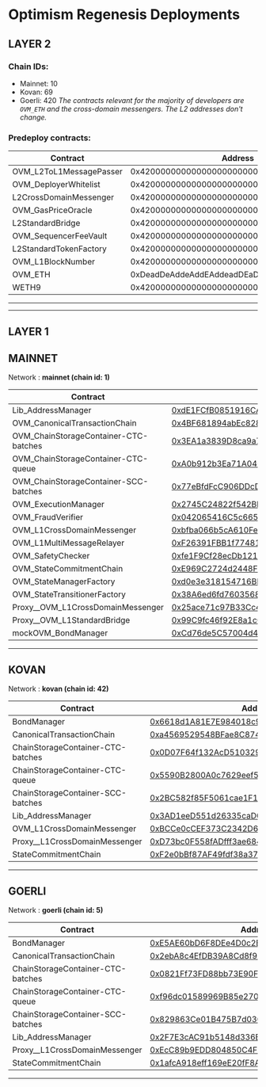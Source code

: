 # Optimism Regenesis Deployments
## LAYER 2

### Chain IDs:
- Mainnet: 10
- Kovan: 69
- Goerli: 420
*The contracts relevant for the majority of developers are `OVM_ETH` and the cross-domain messengers. The L2 addresses don't change.*

### Predeploy contracts:
|Contract|Address|
|--|--|
|OVM_L2ToL1MessagePasser|0x4200000000000000000000000000000000000000|
|OVM_DeployerWhitelist|0x4200000000000000000000000000000000000002|
|L2CrossDomainMessenger|0x4200000000000000000000000000000000000007|
|OVM_GasPriceOracle|0x420000000000000000000000000000000000000F|
|L2StandardBridge|0x4200000000000000000000000000000000000010|
|OVM_SequencerFeeVault|0x4200000000000000000000000000000000000011|
|L2StandardTokenFactory|0x4200000000000000000000000000000000000012|
|OVM_L1BlockNumber|0x4200000000000000000000000000000000000013|
|OVM_ETH|0xDeadDeAddeAddEAddeadDEaDDEAdDeaDDeAD0000|
|WETH9|0x4200000000000000000000000000000000000006|

---
---

## LAYER 1

## MAINNET

Network : __mainnet (chain id: 1)__

|Contract|Address|
|--|--|
|Lib_AddressManager|[0xdE1FCfB0851916CA5101820A69b13a4E276bd81F](https://etherscan.io/address/0xdE1FCfB0851916CA5101820A69b13a4E276bd81F)|
|OVM_CanonicalTransactionChain|[0x4BF681894abEc828B212C906082B444Ceb2f6cf6](https://etherscan.io/address/0x4BF681894abEc828B212C906082B444Ceb2f6cf6)|
|OVM_ChainStorageContainer-CTC-batches|[0x3EA1a3839D8ca9a7ff3c567a9F36f4C4DbECc3eE](https://etherscan.io/address/0x3EA1a3839D8ca9a7ff3c567a9F36f4C4DbECc3eE)|
|OVM_ChainStorageContainer-CTC-queue|[0xA0b912b3Ea71A04065Ff82d3936D518ED6E38039](https://etherscan.io/address/0xA0b912b3Ea71A04065Ff82d3936D518ED6E38039)|
|OVM_ChainStorageContainer-SCC-batches|[0x77eBfdFcC906DDcDa0C42B866f26A8D5A2bb0572](https://etherscan.io/address/0x77eBfdFcC906DDcDa0C42B866f26A8D5A2bb0572)|
|OVM_ExecutionManager|[0x2745C24822f542BbfFB41c6cB20EdF766b5619f5](https://etherscan.io/address/0x2745C24822f542BbfFB41c6cB20EdF766b5619f5)|
|OVM_FraudVerifier|[0x042065416C5c665dc196076745326Af3Cd840D15](https://etherscan.io/address/0x042065416C5c665dc196076745326Af3Cd840D15)|
|OVM_L1CrossDomainMessenger|[0xbfba066b5cA610Fe70AdCE45FcB622F945891bb0](https://etherscan.io/address/0xbfba066b5cA610Fe70AdCE45FcB622F945891bb0)|
|OVM_L1MultiMessageRelayer|[0xF26391FBB1f77481f80a7d646AC08ba3817eA891](https://etherscan.io/address/0xF26391FBB1f77481f80a7d646AC08ba3817eA891)|
|OVM_SafetyChecker|[0xfe1F9Cf28ecDb12110aa8086e6FD343EA06035cC](https://etherscan.io/address/0xfe1F9Cf28ecDb12110aa8086e6FD343EA06035cC)|
|OVM_StateCommitmentChain|[0xE969C2724d2448F1d1A6189d3e2aA1F37d5998c1](https://etherscan.io/address/0xE969C2724d2448F1d1A6189d3e2aA1F37d5998c1)|
|OVM_StateManagerFactory|[0xd0e3e318154716BD9d007E1E6B021Eab246ff98d](https://etherscan.io/address/0xd0e3e318154716BD9d007E1E6B021Eab246ff98d)|
|OVM_StateTransitionerFactory|[0x38A6ed6fd76035684caDef38cF49a2FffA782B67](https://etherscan.io/address/0x38A6ed6fd76035684caDef38cF49a2FffA782B67)|
|Proxy__OVM_L1CrossDomainMessenger|[0x25ace71c97B33Cc4729CF772ae268934F7ab5fA1](https://etherscan.io/address/0x25ace71c97B33Cc4729CF772ae268934F7ab5fA1)|
|Proxy__OVM_L1StandardBridge|[0x99C9fc46f92E8a1c0deC1b1747d010903E884bE1](https://etherscan.io/address/0x99C9fc46f92E8a1c0deC1b1747d010903E884bE1)|
|mockOVM_BondManager|[0xCd76de5C57004d47d0216ec7dAbd3c72D8c49057](https://etherscan.io/address/0xCd76de5C57004d47d0216ec7dAbd3c72D8c49057)|
<!--
Implementation addresses. DO NOT use these addresses directly.
Use their proxied counterparts seen above.

-->
---
## KOVAN

Network : __kovan (chain id: 42)__

|Contract|Address|
|--|--|
|BondManager|[0x6618d1A81E7E984018c987AAbDcc35ad3b0aC728](https://kovan.etherscan.io/address/0x6618d1A81E7E984018c987AAbDcc35ad3b0aC728)|
|CanonicalTransactionChain|[0xa4569529548BFae8C874E029D44CD1251F479f69](https://kovan.etherscan.io/address/0xa4569529548BFae8C874E029D44CD1251F479f69)|
|ChainStorageContainer-CTC-batches|[0x0D07F64f132AcD51032975dc997520CfaaB2353e](https://kovan.etherscan.io/address/0x0D07F64f132AcD51032975dc997520CfaaB2353e)|
|ChainStorageContainer-CTC-queue|[0x5590B2800A0c7629eef5fD931c635168e68c0891](https://kovan.etherscan.io/address/0x5590B2800A0c7629eef5fD931c635168e68c0891)|
|ChainStorageContainer-SCC-batches|[0x2BC582f85F5061cae1F1cDD4D8987B881D7709d4](https://kovan.etherscan.io/address/0x2BC582f85F5061cae1F1cDD4D8987B881D7709d4)|
|Lib_AddressManager|[0x3AD1eeD551d26335caD030911C15d008abBe9825](https://kovan.etherscan.io/address/0x3AD1eeD551d26335caD030911C15d008abBe9825)|
|OVM_L1CrossDomainMessenger|[0xBCCe0cCEF373C2342D62C064B1Cc195Eed420905](https://kovan.etherscan.io/address/0xBCCe0cCEF373C2342D62C064B1Cc195Eed420905)|
|Proxy__L1CrossDomainMessenger|[0xD73bc0F558fADfff3ae6845eB418F221F4698fda](https://kovan.etherscan.io/address/0xD73bc0F558fADfff3ae6845eB418F221F4698fda)|
|StateCommitmentChain|[0xF2e0bBf87AF49fdf38a37d183d901C809A4b12Dd](https://kovan.etherscan.io/address/0xF2e0bBf87AF49fdf38a37d183d901C809A4b12Dd)|
<!--
Implementation addresses. DO NOT use these addresses directly.
Use their proxied counterparts seen above.

Proxy__L1StandardBridge: 
 - 0x54616734b03e0D59963a929ECa1F093Bc4C7b410
 - https://kovan.etherscan.io/address/0x54616734b03e0D59963a929ECa1F093Bc4C7b410)
-->
---
## GOERLI

Network : __goerli (chain id: 5)__

|Contract|Address|
|--|--|
|BondManager|[0xE5AE60bD6F8DEe4D0c2BC9268e23B92F1cacC58F](https://goerli.etherscan.io/address/0xE5AE60bD6F8DEe4D0c2BC9268e23B92F1cacC58F)|
|CanonicalTransactionChain|[0x2ebA8c4EfDB39A8Cd8f9eD65c50ec079f7CEBD81](https://goerli.etherscan.io/address/0x2ebA8c4EfDB39A8Cd8f9eD65c50ec079f7CEBD81)|
|ChainStorageContainer-CTC-batches|[0x0821Ff73FD88bb73E90F2Ea459B57430dff731Dd](https://goerli.etherscan.io/address/0x0821Ff73FD88bb73E90F2Ea459B57430dff731Dd)|
|ChainStorageContainer-CTC-queue|[0xf96dc01589969B85e27017F1bC449CB981eED9C8](https://goerli.etherscan.io/address/0xf96dc01589969B85e27017F1bC449CB981eED9C8)|
|ChainStorageContainer-SCC-batches|[0x829863Ce01B475B7d030539d2181d49E7A4b8aD9](https://goerli.etherscan.io/address/0x829863Ce01B475B7d030539d2181d49E7A4b8aD9)|
|Lib_AddressManager|[0x2F7E3cAC91b5148d336BbffB224B4dC79F09f01D](https://goerli.etherscan.io/address/0x2F7E3cAC91b5148d336BbffB224B4dC79F09f01D)|
|Proxy__L1CrossDomainMessenger|[0xEcC89b9EDD804850C4F343A278Be902be11AaF42](https://goerli.etherscan.io/address/0xEcC89b9EDD804850C4F343A278Be902be11AaF42)|
|StateCommitmentChain|[0x1afcA918eff169eE20fF8AB6Be75f3E872eE1C1A](https://goerli.etherscan.io/address/0x1afcA918eff169eE20fF8AB6Be75f3E872eE1C1A)|
<!--
Implementation addresses. DO NOT use these addresses directly.
Use their proxied counterparts seen above.

L1CrossDomainMessenger: 
 - 0xd32718Fdb54e482C5Aa8eb7007cC898d798B3185
 - https://goerli.etherscan.io/address/0xd32718Fdb54e482C5Aa8eb7007cC898d798B3185)
Proxy__L1StandardBridge: 
 - 0x73298186A143a54c20ae98EEE5a025bD5979De02
 - https://goerli.etherscan.io/address/0x73298186A143a54c20ae98EEE5a025bD5979De02)
-->
---
